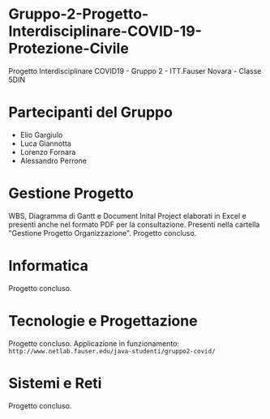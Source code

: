 # Gruppo-2-Progetto-Interdisciplinare-COVID-19-Protezione-Civile
Progetto Interdisciplinare COVID19 - Gruppo 2 - ITT.Fauser Novara - Classe 5DIN
# Partecipanti del Gruppo

- Elio Gargiulo
- Luca Giannotta
- Lorenzo Fornara
- Alessandro Perrone

# Gestione Progetto
WBS, Diagramma di Gantt e Document Inital Project elaborati in Excel e presenti anche nel formato PDF per la consultazione. Presenti nella cartella "Gestione Progetto Organizzazione".
Progetto concluso.
# Informatica
Progetto concluso.
# Tecnologie e Progettazione
Progetto concluso. Applicazione in funzionamento: `http://www.netlab.fauser.edu/java-studenti/gruppo2-covid/`
# Sistemi e Reti
Progetto concluso.
